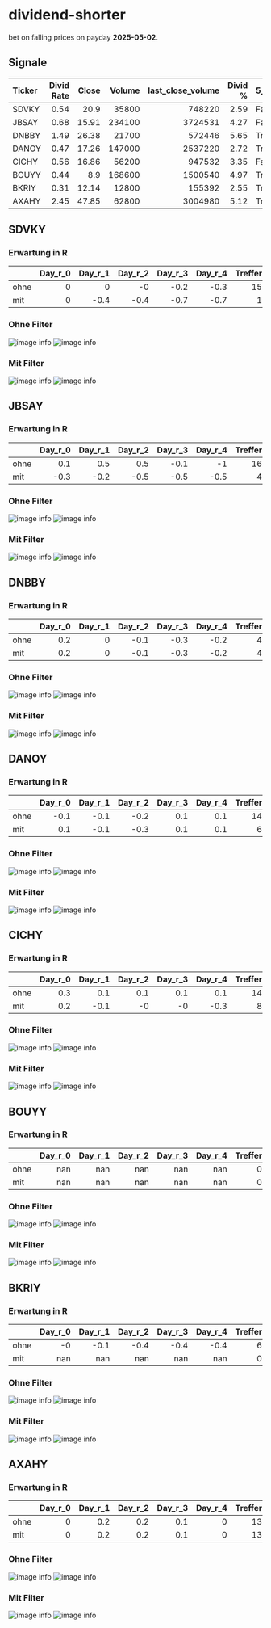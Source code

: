# dividend-shorter

bet on falling prices on payday **2025-05-02**.

## Signale

| Ticker   |   Divid Rate |   Close |   Volume |   last_close_volume |   Divid % | 5_Days_pos   | above_SMA_50   |
|:---------|-------------:|--------:|---------:|--------------------:|----------:|:-------------|:---------------|
| SDVKY    |         0.54 |   20.9  |    35800 |              748220 |      2.59 | False        | False          |
| JBSAY    |         0.68 |   15.91 |   234100 |             3724531 |      4.27 | False        | True           |
| DNBBY    |         1.49 |   26.38 |    21700 |              572446 |      5.65 | True         | True           |
| DANOY    |         0.47 |   17.26 |   147000 |             2537220 |      2.72 | True         | True           |
| CICHY    |         0.56 |   16.86 |    56200 |              947532 |      3.35 | False        | False          |
| BOUYY    |         0.44 |    8.9  |   168600 |             1500540 |      4.97 | True         | True           |
| BKRIY    |         0.31 |   12.14 |    12800 |              155392 |      2.55 | True         | True           |
| AXAHY    |         2.45 |   47.85 |    62800 |             3004980 |      5.12 | True         | True           |

## SDVKY

### Erwartung in R
|      |   Day_r_0 |   Day_r_1 |   Day_r_2 |   Day_r_3 |   Day_r_4 |   Treffer |
|:-----|----------:|----------:|----------:|----------:|----------:|----------:|
| ohne |         0 |       0   |      -0   |      -0.2 |      -0.3 |        15 |
| mit  |         0 |      -0.4 |      -0.4 |      -0.7 |      -0.7 |         1 |

### Ohne Filter
![image info](./data/SDVKY_box_all.png)
![image info](./data/SDVKY_median_all.png)

### Mit Filter
![image info](./data/SDVKY_box_filtered.png)
![image info](./data/SDVKY_median_filtered.png)

## JBSAY

### Erwartung in R
|      |   Day_r_0 |   Day_r_1 |   Day_r_2 |   Day_r_3 |   Day_r_4 |   Treffer |
|:-----|----------:|----------:|----------:|----------:|----------:|----------:|
| ohne |       0.1 |       0.5 |       0.5 |      -0.1 |      -1   |        16 |
| mit  |      -0.3 |      -0.2 |      -0.5 |      -0.5 |      -0.5 |         4 |

### Ohne Filter
![image info](./data/JBSAY_box_all.png)
![image info](./data/JBSAY_median_all.png)

### Mit Filter
![image info](./data/JBSAY_box_filtered.png)
![image info](./data/JBSAY_median_filtered.png)

## DNBBY

### Erwartung in R
|      |   Day_r_0 |   Day_r_1 |   Day_r_2 |   Day_r_3 |   Day_r_4 |   Treffer |
|:-----|----------:|----------:|----------:|----------:|----------:|----------:|
| ohne |       0.2 |         0 |      -0.1 |      -0.3 |      -0.2 |         4 |
| mit  |       0.2 |         0 |      -0.1 |      -0.3 |      -0.2 |         4 |

### Ohne Filter
![image info](./data/DNBBY_box_all.png)
![image info](./data/DNBBY_median_all.png)

### Mit Filter
![image info](./data/DNBBY_box_filtered.png)
![image info](./data/DNBBY_median_filtered.png)

## DANOY

### Erwartung in R
|      |   Day_r_0 |   Day_r_1 |   Day_r_2 |   Day_r_3 |   Day_r_4 |   Treffer |
|:-----|----------:|----------:|----------:|----------:|----------:|----------:|
| ohne |      -0.1 |      -0.1 |      -0.2 |       0.1 |       0.1 |        14 |
| mit  |       0.1 |      -0.1 |      -0.3 |       0.1 |       0.1 |         6 |

### Ohne Filter
![image info](./data/DANOY_box_all.png)
![image info](./data/DANOY_median_all.png)

### Mit Filter
![image info](./data/DANOY_box_filtered.png)
![image info](./data/DANOY_median_filtered.png)

## CICHY

### Erwartung in R
|      |   Day_r_0 |   Day_r_1 |   Day_r_2 |   Day_r_3 |   Day_r_4 |   Treffer |
|:-----|----------:|----------:|----------:|----------:|----------:|----------:|
| ohne |       0.3 |       0.1 |       0.1 |       0.1 |       0.1 |        14 |
| mit  |       0.2 |      -0.1 |      -0   |      -0   |      -0.3 |         8 |

### Ohne Filter
![image info](./data/CICHY_box_all.png)
![image info](./data/CICHY_median_all.png)

### Mit Filter
![image info](./data/CICHY_box_filtered.png)
![image info](./data/CICHY_median_filtered.png)

## BOUYY

### Erwartung in R
|      |   Day_r_0 |   Day_r_1 |   Day_r_2 |   Day_r_3 |   Day_r_4 |   Treffer |
|:-----|----------:|----------:|----------:|----------:|----------:|----------:|
| ohne |       nan |       nan |       nan |       nan |       nan |         0 |
| mit  |       nan |       nan |       nan |       nan |       nan |         0 |

### Ohne Filter
![image info](./data/BOUYY_box_all.png)
![image info](./data/BOUYY_median_all.png)

### Mit Filter
![image info](./data/BOUYY_box_filtered.png)
![image info](./data/BOUYY_median_filtered.png)

## BKRIY

### Erwartung in R
|      |   Day_r_0 |   Day_r_1 |   Day_r_2 |   Day_r_3 |   Day_r_4 |   Treffer |
|:-----|----------:|----------:|----------:|----------:|----------:|----------:|
| ohne |        -0 |      -0.1 |      -0.4 |      -0.4 |      -0.4 |         6 |
| mit  |       nan |     nan   |     nan   |     nan   |     nan   |         0 |

### Ohne Filter
![image info](./data/BKRIY_box_all.png)
![image info](./data/BKRIY_median_all.png)

### Mit Filter
![image info](./data/BKRIY_box_filtered.png)
![image info](./data/BKRIY_median_filtered.png)

## AXAHY

### Erwartung in R
|      |   Day_r_0 |   Day_r_1 |   Day_r_2 |   Day_r_3 |   Day_r_4 |   Treffer |
|:-----|----------:|----------:|----------:|----------:|----------:|----------:|
| ohne |         0 |       0.2 |       0.2 |       0.1 |         0 |        13 |
| mit  |         0 |       0.2 |       0.2 |       0.1 |         0 |        13 |

### Ohne Filter
![image info](./data/AXAHY_box_all.png)
![image info](./data/AXAHY_median_all.png)

### Mit Filter
![image info](./data/AXAHY_box_filtered.png)
![image info](./data/AXAHY_median_filtered.png)

